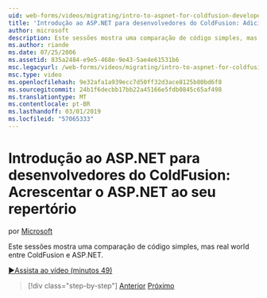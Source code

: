 ```yaml
---
uid: web-forms/videos/migrating/intro-to-aspnet-for-coldfusion-developers-adding-aspnet-to-your-repertoire
title: 'Introdução ao ASP.NET para desenvolvedores do ColdFusion: Adicionando o ASP.NET ao seu repertório | Microsoft Docs'
author: microsoft
description: Este sessões mostra uma comparação de código simples, mas real world entre ColdFusion e ASP.NET.
ms.author: riande
ms.date: 07/25/2006
ms.assetid: 835a2484-e9e5-468e-9e43-5ae4e61531b6
msc.legacyurl: /web-forms/videos/migrating/intro-to-aspnet-for-coldfusion-developers-adding-aspnet-to-your-repertoire
msc.type: video
ms.openlocfilehash: 9e32afa1a939ecc7d50ff32d3ace8125b80bd6f8
ms.sourcegitcommit: 24b1f6decbb17bb22a45166e5fdb0845c65af498
ms.translationtype: MT
ms.contentlocale: pt-BR
ms.lasthandoff: 03/01/2019
ms.locfileid: "57065333"
---
```

<a name="intro-to-aspnet-for-coldfusion-developers-adding-aspnet-to-your-repertoire"></a>Introdução ao ASP.NET para desenvolvedores do ColdFusion: Acrescentar o ASP.NET ao seu repertório
====================
por [Microsoft](https://github.com/microsoft)

Este sessões mostra uma comparação de código simples, mas real world entre ColdFusion e ASP.NET.

[&#9654;Assista ao vídeo (minutos 49)](https://channel9.msdn.com/Blogs/ASP-NET-Site-Videos/intro-to-aspnet-for-coldfusion-developers-adding-aspnet-to-your-repertoire)

> [!div class="step-by-step"]
> [Anterior](intro-to-aspnet-for-jsp-developers-building-applications.md)
> [Próximo](introduction-to-aspnet-for-coldfusion-developers-building-an-aspnet-application.md)
